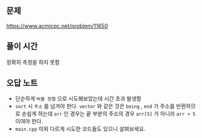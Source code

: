 ## 문제

https://www.acmicpc.net/problem/11650

## 풀이 시간

정확히 측정을 하지 못함

## 오답 노트

- 단순하게 `버블 정렬` 으로 시도해보았는데 시간 초과 발생함
- `sort` 시 `주소` 를 넘겨야 한다. `vector` 와 같은 것은 `being` , `end` 가 주소를 반환하므로 손쉽게 하는데 `arr` 인 경우는 끝 부분의 주소의 경우 `arr[5]` 가 아니라 `arr + 5` 이여야 한다.
- `main.cpp` 이외 다르게 시도한 코드들도 있으니 살펴보세요.
